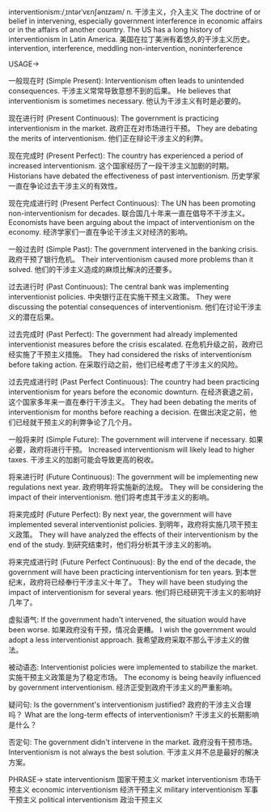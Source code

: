 interventionism:/ˌɪntərˈvɛnʃənɪzəm/
n.
干涉主义，介入主义
The doctrine of or belief in intervening, especially government interference in economic affairs or in the affairs of another country.
The US has a long history of interventionism in Latin America. 美国在拉丁美洲有着悠久的干涉主义历史。
intervention, interference, meddling
non-intervention, noninterference

USAGE->

一般现在时 (Simple Present):
Interventionism often leads to unintended consequences. 干涉主义常常导致意想不到的后果。
He believes that interventionism is sometimes necessary. 他认为干涉主义有时是必要的。

现在进行时 (Present Continuous):
The government is practicing interventionism in the market. 政府正在对市场进行干预。
They are debating the merits of interventionism. 他们正在辩论干涉主义的利弊。

现在完成时 (Present Perfect):
The country has experienced a period of increased interventionism.  这个国家经历了一段干涉主义加剧的时期。
Historians have debated the effectiveness of past interventionism.  历史学家一直在争论过去干涉主义的有效性。


现在完成进行时 (Present Perfect Continuous):
The UN has been promoting non-interventionism for decades. 联合国几十年来一直在倡导不干涉主义。
Economists have been arguing about the impact of interventionism on the economy. 经济学家们一直在争论干涉主义对经济的影响。


一般过去时 (Simple Past):
The government intervened in the banking crisis. 政府干预了银行危机。
Their interventionism caused more problems than it solved. 他们的干涉主义造成的麻烦比解决的还要多。


过去进行时 (Past Continuous):
The central bank was implementing interventionist policies. 中央银行正在实施干预主义政策。
They were discussing the potential consequences of interventionism. 他们在讨论干涉主义的潜在后果。


过去完成时 (Past Perfect):
The government had already implemented interventionist measures before the crisis escalated. 在危机升级之前，政府已经实施了干预主义措施。
They had considered the risks of interventionism before taking action. 在采取行动之前，他们已经考虑了干涉主义的风险。


过去完成进行时 (Past Perfect Continuous):
The country had been practicing interventionism for years before the economic downturn. 在经济衰退之前，这个国家多年来一直在奉行干涉主义。
They had been debating the merits of interventionism for months before reaching a decision.  在做出决定之前，他们已经就干预主义的利弊争论了几个月。


一般将来时 (Simple Future):
The government will intervene if necessary. 如果必要，政府将进行干预。
Increased interventionism will likely lead to higher taxes.  干涉主义的加剧可能会导致更高的税收。


将来进行时 (Future Continuous):
The government will be implementing new regulations next year. 政府明年将实施新的法规。
They will be considering the impact of their interventionism. 他们将考虑其干涉主义的影响。



将来完成时 (Future Perfect):
By next year, the government will have implemented several interventionist policies. 到明年，政府将实施几项干预主义政策。
They will have analyzed the effects of their interventionism by the end of the study.  到研究结束时，他们将分析其干涉主义的影响。



将来完成进行时 (Future Perfect Continuous):
By the end of the decade, the government will have been practicing interventionism for ten years. 到本世纪末，政府将已经奉行干涉主义十年了。
They will have been studying the impact of interventionism for several years. 他们将已经研究干涉主义的影响好几年了。




虚拟语气:
If the government hadn't intervened, the situation would have been worse. 如果政府没有干预，情况会更糟。
I wish the government would adopt a less interventionist approach. 我希望政府采取不那么干涉主义的做法。



被动语态:
Interventionist policies were implemented to stabilize the market. 实施干预主义政策是为了稳定市场。
The economy is being heavily influenced by government interventionism. 经济正受到政府干涉主义的严重影响。


疑问句:
Is the government's interventionism justified? 政府的干涉主义合理吗？
What are the long-term effects of interventionism? 干涉主义的长期影响是什么？



否定句:
The government didn't intervene in the market. 政府没有干预市场。
Interventionism is not always the best solution. 干涉主义并不总是最好的解决方案。


PHRASE->
state interventionism 国家干预主义
market interventionism 市场干预主义
economic interventionism 经济干预主义
military interventionism 军事干预主义
political interventionism 政治干预主义
